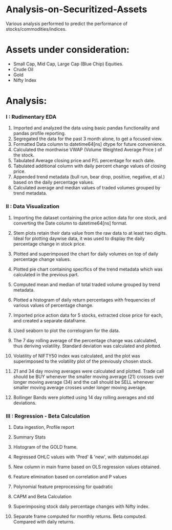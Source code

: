 # Analysis-on-Securitized-Assets
Various analysis performed to predict the performance of stocks/commodities/indices.

# Assets under consideration:

* Small Cap, Mid Cap, Large Cap (Blue Chip) Equities.
* Crude Oil
* Gold
* Nifty Index

# Analysis:

### I : Rudimentary EDA

1. Imported and analyzed the data using basic pandas functionality and pandas profile reporting.
2. Segregated the data for the past 3 month alone, to get a focused view.
3. Formatted Data column to datetime64[ns] dtype for future convenience.
4. Calculated the monthwise VWAP (Volume Weighted Average Price ) of the stock.
5. Tabulated Average closing price and P/L percentage for each date.
6. Tabulated additional column with daily percent change values of closing price.
7. Appended trend metadata (bull run, bear drop, positive, negative, et al.) based on the daily percentage values.
8. Calculated average and median values of traded volumes grouped by trend metadata.

### II : Data Visualization

1. Importing the dataset containing the price action data for one stock, and converting the Date column to datetime64[ns] format.

2. Stem plots retain their data value from the raw data to at least two digits. Ideal for plotting daywise data, it was used to display the daily percentage change in stock price.

3. Plotted and superimposed the chart for daily volumes on top of daily percentage change values.

4. Plotted pie chart containing specifics of the trend metadata which was calculated in the previous part.

5. Computed mean and median of total traded volume grouped by trend metadata.

6. Plotted a histogram of daily return percentages with frequencies of various values of percentage change.

7. Imported price action data for 5 stocks, extracted close price for each, and created a separate dataframe.

8. Used seaborn to plot the correlogram for the data.

9. The 7 day rolling average of the percentage change was calculated, thus deriving volatility. Standard deviation was calculated and plotted.

10. Volatility of NIFTY50 index was calculated, and the plot was superimposed to the volatility plot of the previously chosen stock.

11. 21 and 34 day moving averages were calculated and plotted. Trade call should be BUY whenever the smaller moving average (21) crosses over longer moving average (34) and the call should be SELL whenever smaller moving average crosses under longer moving average.

12. Bollinger Bands were plotted using 14 day rolling averages and std deviations. 

### III : Regression - Beta Calculation

1. Data ingestion, Profile report

2. Summary Stats

3. Histogram of the GOLD frame.

4. Regressed OHLC values with 'Pred' & 'new', with statsmodel.api

5. New column in main frame based on OLS regression values obtained.

6. Feature elimination based on correlation and P values

7. Polynomial feature preprocessing for quadratic

8. CAPM and Beta Calculation

9. Superimposing stock daily percentage changes with Nifty index.

10. Separate frame computed for monthly returns. Beta computed. Compared with daily returns.
